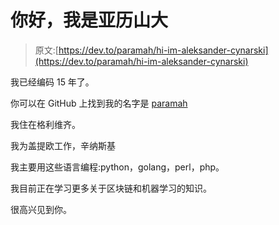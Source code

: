 # 你好，我是亚历山大

> 原文:[https://dev.to/paramah/hi-im-aleksander-cynarski](https://dev.to/paramah/hi-im-aleksander-cynarski)

我已经编码 15 年了。

你可以在 GitHub 上找到我的名字是 [paramah](https://github.com/paramah)

我住在格利维齐。

我为盖提欧工作，辛纳斯基

我主要用这些语言编程:python，golang，perl，php。

我目前正在学习更多关于区块链和机器学习的知识。

很高兴见到你。